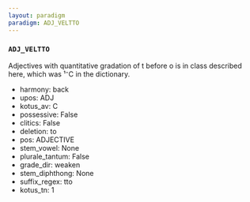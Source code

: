 ```yaml
---
layout: paradigm
paradigm: ADJ_VELTTO
---
```

### ` ADJ_VELTTO `

Adjectives with quantitative gradation of t before o is in class described here, which was ¹⁻C in the dictionary.
* harmony: back
* upos: ADJ
* kotus_av: C
* possessive: False
* clitics: False
* deletion: to
* pos: ADJECTIVE
* stem_vowel: None
* plurale_tantum: False
* grade_dir: weaken
* stem_diphthong: None
* suffix_regex: tto
* kotus_tn: 1
